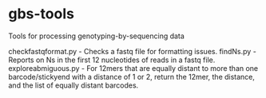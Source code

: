 gbs-tools
=========

Tools for processing genotyping-by-sequencing data 

checkfastqformat.py - Checks a fastq file for formatting issues. 
findNs.py - Reports on Ns in the first 12 nucleotides of reads in a fastq file. 
exploreabmiguous.py - For 12mers that are equally distant to more than one 
                      barcode/stickyend with a distance of 1 or 2, return the 
                      12mer, the distance, and the list of equally distant barcodes. 
